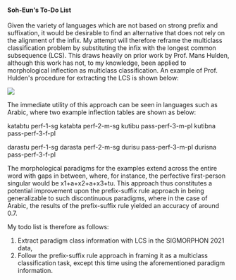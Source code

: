 #### Soh-Eun's To-Do List

Given the variety of languages which are not based on strong prefix and suffixation, it would be desirable to find an alternative that does not rely on the alignment of the infix. My attempt will therefore reframe the multiclass classification problem by substituting the infix with the longest common subsequence (LCS). This draws heavily on prior work by Prof. Mans Hulden, although this work has not, to my knowledge, been applied to morphological inflection as multiclass classification. An example of Prof. Hulden's procedure for extracting the LCS is shown below:

![](../public/LCS.png)

The immediate utility of this approach can be seen in languages such as Arabic, where two example inflection tables are shown as below:

katabtu perf-1-sg
katabta perf-2-m-sg
kutibu pass-perf-3-m-pl
kutibna pass-perf-3-f-pl

darastu perf-1-sg
darasta perf-2-m-sg
durisu pass-perf-3-m-pl
durisna pass-perf-3-f-pl

The morphological paradigms for the examples extend across the entire word with gaps in between, where, for instance, the perfective first-person singular would be x1+a+x2+a+x3+tu. This approach thus constitutes a potential improvement upon the prefix-suffix rule approach in being generalizable to such discontinuous paradigms, where in the case of Arabic, the results of the prefix-suffix rule yielded an accuracy of around 0.7.

My todo list is therefore as follows:

1. Extract paradigm class information with LCS in the SIGMORPHON 2021 data,
2. Follow the prefix-suffix rule approach in framing it as a multiclass classification task, except this time using the aforementioned paradigm information.
